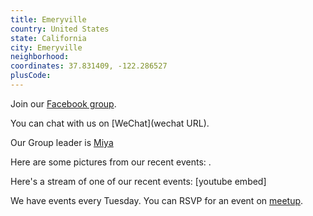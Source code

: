 ```yaml
---
title: Emeryville
country: United States
state: California
city: Emeryville
neighborhood: 
coordinates: 37.831409, -122.286527
plusCode:
---
```

Join our [Facebook group](https://www.facebook.com/groups/free.code.camp.emeryville).

You can chat with us on [WeChat](wechat URL).

Our Group leader is [Miya](freecodecamp.org/miya)

Here are some pictures from our recent events:
![]().

Here's a stream of one of our recent events:
[youtube embed]

We have events every Tuesday. You can RSVP for an event on [meetup](meetupurl).
